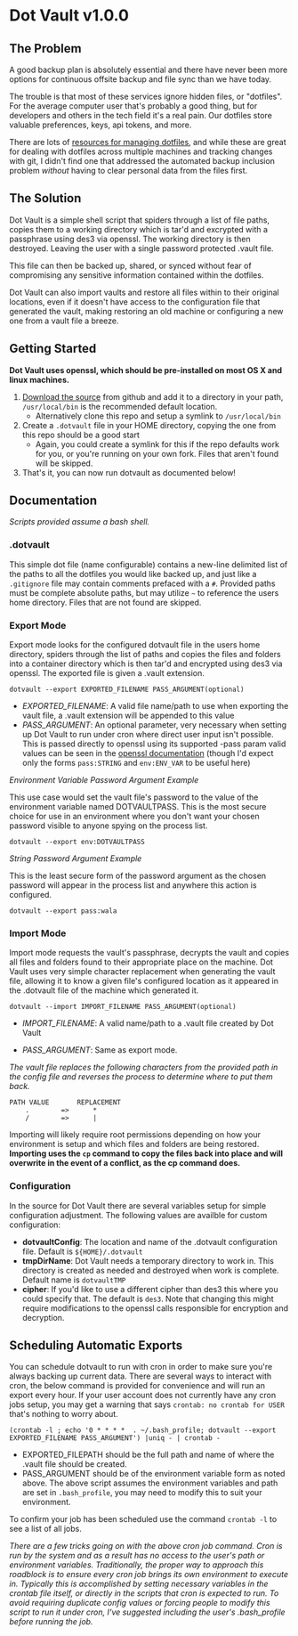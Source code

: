 # Dot Vault v1.0.0

## The Problem

A good backup plan is absolutely essential and there have never been more options for continuous offsite backup and file sync than we have today.

The trouble is that most of these services ignore hidden files, or "dotfiles". For the average computer user that's probably a good thing, but for developers and others in the tech field it's a real pain. Our dotfiles store valuable preferences, keys, api tokens, and more.

There are lots of [resources for managing dotfiles](http://dotfiles.github.io/), and while these are great for dealing with dotfiles across multiple machines and tracking changes with git, I didn't find one that addressed the automated backup inclusion problem *without* having to clear personal data from the files first.

## The Solution

Dot Vault is a simple shell script that spiders through a list of file paths, copies them to a working directory which is tar'd and excrypted with a passphrase using des3 via openssl. The working directory is then destroyed. Leaving the user with a single password protected .vault file.

This file can then be backed up, shared, or synced without fear of compromising any sensitive information contained within the dotfiles.

Dot Vault can also import vaults and restore all files within to their original locations, even if it doesn't have access to the configuration file that generated the vault, making restoring an old machine or configuring a new one from a vault file a breeze.

## Getting Started

**Dot Vault uses openssl, which should be pre-installed on most OS X and linux machines.**

1. [Download the source](https://raw.github.com/MattSurabian/dot-vault/master/dotvault) from github and add it to a directory in your path, `/usr/local/bin` is the recommended default location.
     - Alternatively clone this repo and setup a symlink to `/usr/local/bin`
1. Create a `.dotvault` file in your HOME directory, copying the one from this repo should be a good start
     - Again, you could create a symlink for this if the repo defaults work for you, or you're running on your own fork. Files that aren't found will be skipped.
1. That's it, you can now run dotvault as documented below!

## Documentation

*Scripts provided assume a bash shell.*

### .dotvault

This simple dot file (name configurable) contains a new-line delimited list of the paths to all the dotfiles you would like backed up, and just like a `.gitignore` file may contain comments prefaced with a `#`. Provided paths must be complete absolute paths, but may utilize `~` to reference the users home directory. Files that are not found are skipped.


### Export Mode

Export mode looks for the configured dotvault file in the users home directory, spiders through the list of paths and copies the files and folders into a container directory which is then tar'd and encrypted using des3 via openssl. The exported file is given a .vault extension.

````
dotvault --export EXPORTED_FILENAME PASS_ARGUMENT(optional)
`````

- *EXPORTED_FILENAME*: A valid file name/path to use when exporting the vault file, a .vault extension will be appended to this value
- *PASS_ARGUMENT*: An optional parameter, very necessary when setting up Dot Vault to run under cron where direct user input isn't possible. This is passed directly to openssl using its supported -pass param valid values can be seen in the [openssl documentation](http://www.openssl.org/docs/apps/openssl.html#PASS_PHRASE_ARGUMENTS) (though I'd expect only the forms `pass:STRING` and `env:ENV_VAR` to be useful here)

*Environment Variable Password Argument Example*

This use case would set the vault file's password to the value of the environment variable named DOTVAULTPASS. This is the most secure choice for use in an environment where you don't want your chosen password visible to anyone spying on the process list.

````
dotvault --export env:DOTVAULTPASS
````

*String Password Argument Example*

This is the least secure form of the password argument as the chosen password will appear in the process list and anywhere this action is configured.

````
dotvault --export pass:wala
````

### Import Mode
Import mode requests the vault's passphrase, decrypts the vault and copies all files and folders found to their appropriate place on the machine. Dot Vault uses very simple character replacement when generating the vault file, allowing it to know a given file's configured location as it appeared in the .dotvault file of the machine which generated it.

````
dotvault --import IMPORT_FILENAME PASS_ARGUMENT(optional)
````

- *IMPORT_FILENAME*: A valid name/path to a .vault file created by Dot Vault

- *PASS_ARGUMENT*: Same as export mode.


*The vault file replaces the following characters from the provided path in the config file and reverses the process to determine where to put them back.*

```
PATH VALUE       REPLACEMENT
    .        =>      *
    /	     =>      |
```
Importing will likely require root permissions depending on how your environment is setup and which files and folders are being restored. **Importing uses the `cp` command to copy the files back into place and will overwrite in the event of a conflict, as the cp command does.**

### Configuration

In the source for Dot Vault there are several variables setup for simple configuration adjustment. The following values are availble for custom configuration:

 - **dotvaultConfig**: The location and name of the .dotvault configuration file. Default is `${HOME}/.dotvault`
 - **tmpDirName**: Dot Vault needs a temporary directory to work in. This directory is created as needed and destroyed when work is complete. Default name is `dotvaultTMP`
 - **cipher**: If you'd like to use a different cipher than des3 this where you could specify that. The default is `des3`. Note that changing this might require modifications to the openssl calls responsible for encryption and decryption.

## Scheduling Automatic Exports
You can schedule dotvault to run with cron in order to make sure you're always backing up current data. There are several ways to interact with cron, the below command is provided for convenience and will run an export every hour. If your user account does not currently have any cron jobs setup, you may get a warning that says `crontab: no crontab for USER` that's nothing to worry about. 

```
(crontab -l ; echo '0 * * * *  . ~/.bash_profile; dotvault --export EXPORTED_FILENAME PASS_ARGUMENT') |uniq - | crontab -

```

- EXPORTED_FILEPATH should be the full path and name of where the .vault file should be created.
- PASS_ARGUMENT should be of the environment variable form as noted above. The above script assumes the environment variables and path are set in `.bash_profile`, you may need to modify this to suit your environment.

To confirm your job has been scheduled use the command `crontab -l` to see a list of all jobs.

*There are a few tricks going on with the above cron job command. Cron is run by the system and as a result has no access to the user's path or environment variables. Traditionally, the proper way to approach this roadblock is to ensure every cron job brings its own environment to execute in. Typically this is accomplished by setting necessary variables in the crontab file itself, or directly in the scripts that cron is expected to run. To avoid requiring duplicate config values or forcing people to modify this script to run it under cron, I've suggested including the user's .bash_profile before running the job.*








   